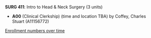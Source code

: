 **SURG 411**: Intro to Head & Neck Surgery (3 units)

- **A00** (Clinical Clerkship) (time and location TBA) by Coffey, Charles Stuart (A11156772)

[Enrollment numbers over time](./SURG411.tsv)
